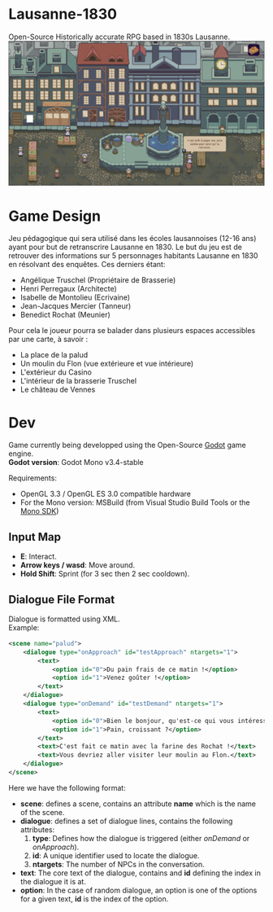 # Lausanne-1830
Open-Source Historically accurate RPG based in 1830s Lausanne.  
![Lausanne1830 Prototype Screenshot](Lausanne_1830_Proto.png)

# Game Design

Jeu pédagogique qui sera utilisé dans les écoles lausannoises (12-16 ans) ayant pour but de retranscrire Lausanne en 1830. Le but du jeu est de retrouver des informations sur 5 personnages habitants Lausanne en 1830 en résolvant des enquêtes. Ces derniers étant:
- Angélique Truschel (Propriétaire de Brasserie)
- Henri Perregaux (Architecte)
- Isabelle de Montolieu (Ecrivaine)
- Jean-Jacques Mercier (Tanneur)
- Benedict Rochat (Meunier)

Pour cela le joueur pourra se balader dans plusieurs espaces accessibles par une carte, à savoir : 
- La place de la palud
- Un moulin du Flon (vue extérieure et vue intérieure)
- L'extérieur du Casino
- L'intérieur de la brasserie Truschel
- Le château de Vennes 

# Dev  
Game currently being developped using the Open-Source [Godot](https://godotengine.org/download) game engine.  
__Godot version__: Godot Mono v3.4-stable  

Requirements:
- OpenGL 3.3 / OpenGL ES 3.0 compatible hardware
- For the Mono version: MSBuild
(from Visual Studio Build Tools or the [Mono SDK](https://www.mono-project.com/download/stable/))


  
## Input Map  
- __E__: Interact.   
- __Arrow keys / wasd__: Move around.  
- __Hold Shift__: Sprint (for 3 sec then 2 sec cooldown).  
  
## Dialogue File Format  
Dialogue is formatted using XML.  
Example:  
```xml
<scene name="palud">
    <dialogue type="onApproach" id="testApproach" ntargets="1">
        <text>
            <option id="0">Du pain frais de ce matin !</option>
            <option id="1">Venez goûter !</option>
        </text>
    </dialogue>
    <dialogue type="onDemand" id="testDemand" ntargets="1">
        <text>
            <option id="0">Bien le bonjour, qu'est-ce qui vous intéresse ?</option>
            <option id="1">Pain, croissant ?</option>
        </text>
        <text>C'est fait ce matin avec la farine des Rochat !</text>
        <text>Vous devriez aller visiter leur moulin au Flon.</text>
    </dialogue>
</scene>
```  
Here we have the following format:  
- __scene__: defines a scene, contains an attribute __name__ which is the name of the scene.  
- __dialogue__: defines a set of dialogue lines, contains the following attributes:  
    1. __type__: Defines how the dialogue is triggered (either _onDemand_ or _onApproach_).  
    2. __id__: A unique identifier used to locate the dialogue.  
    3. __ntargets__: The number of NPCs in the conversation.   
- __text__: The core text of the dialogue, contains and __id__ defining the index in the dialogue it is at.  
- __option__: In the case of random dialogue, an option is one of the options for a given text, __id__ is the index of the option.  
  


